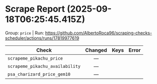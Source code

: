 # Scrape Report (2025-09-18T06:25:45.415Z)

Group: `price`  |  Run: https://github.com/AlbertoRoca96/scraping-checks-scheduler/actions/runs/17819977619

| Check | Changed | Keys | Error |
|---|:---:|:--|:--|
| `scrapeme_pikachu_price` | — |  |  |
| `scrapeme_pikachu_availability` | — |  |  |
| `psa_charizard_price_gem10` | — |  |  |
